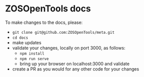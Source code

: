 # ZOSOpenTools docs

To make changes to the docs, please:
 - `git clone git@github.com:ZOSOpenTools/meta.git`
 - `cd docs`
 - make updates
 - validate your changes, locally on port 3000, as follows:
   - `npm install`
   - `npm run serve`
   - bring up your browser on localhost:3000 and validate
 - create a PR as you would for any other code for your changes

